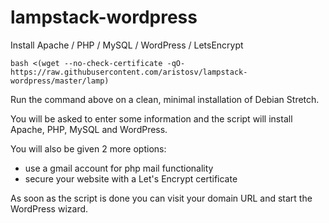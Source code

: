 # lampstack-wordpress

Install Apache / PHP / MySQL / WordPress / LetsEncrypt
```
bash <(wget --no-check-certificate -qO- https://raw.githubusercontent.com/aristosv/lampstack-wordpress/master/lamp)
```
Run the command above on a clean, minimal installation of Debian Stretch.

You will be asked to enter some information and the script will install Apache, PHP, MySQL and WordPress.

You will also be given 2 more options:
- use a gmail account for php mail functionality
- secure your website with a Let's Encrypt certificate

As soon as the script is done you can visit your domain URL and start the WordPress wizard.
